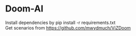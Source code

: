 # Doom-AI
Install dependencies by pip install -r requirements.txt   
Get scenarios from https://github.com/mwydmuch/ViZDoom
